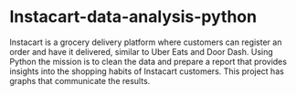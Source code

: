 # Instacart-data-analysis-python
Instacart is a grocery delivery platform where customers can register an order and have it delivered, similar to Uber Eats and Door Dash. Using Python the mission is to clean the data and prepare a report that provides insights into the shopping habits of Instacart customers. This project has graphs that communicate the results.
